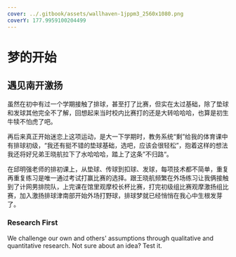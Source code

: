 ```yaml
---
cover: ../.gitbook/assets/wallhaven-1jppm3_2560x1080.png
coverY: 177.9959100204499
---
```


# 梦的开始

## 遇见南开激扬

虽然在初中有过一个学期接触了排球，甚至打了比赛，但实在太过基础，除了垫球和发球其他完全不了解，回想起来当时校内比赛打的还是大转哈哈哈，也算是初生牛犊不怕虎了吧。

再后来真正开始迷恋上这项运动，是大一下学期时，教务系统“剩”给我的体育课中有排球初级，“我还有挺不错的垫球基础，选吧，应该会很轻松”，抱着这样的想法我还将好兄弟王晓航拉下了水哈哈哈，踏上了这条”不归路“。

在邱明强老师的排初课上，从垫球、传球到扣球、发球，每项技术都不简单，重复再重复练习是唯一通过考试打赢比赛的选择。跟王晓航频繁在外场练习让我俩接触到了计网男排院队，上完课在馆里观摩校长杯比赛，打完初级组比赛观摩激扬组比赛，加入激扬排球津南部开始外场打野球，排球梦就已经悄悄在我心中生根发芽了。



### Research First

We challenge our own and others' assumptions through qualitative and quantitative research. Not sure about an idea? Test it.
